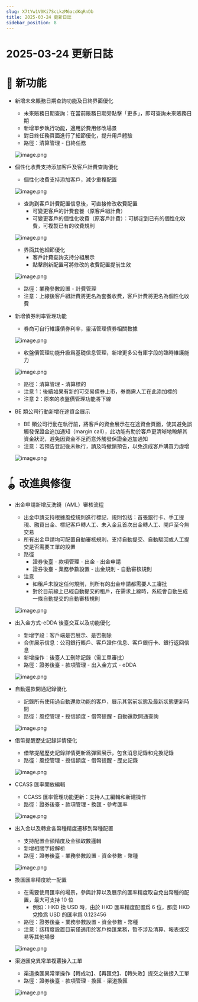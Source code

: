 ```yaml
---
slug: X7tYw1V0Ki7ScLkzM6acdKqRnDb
title: 2025-03-24 更新日誌
sidebar_position: 8
---
```



# 2025-03-24 更新日誌


# 🎉 新功能

- 新增未來賬務日期查詢功能及日終界面優化
    - 未來賬務日期查詢：在當前賬務日期旁點擊「更多」，即可查詢未來賬務日期
    - 新增單步執行功能，適用於費用修改場景
    - 對日終任務頁面進行了細節優化，提升用戶體驗
    - 路徑：清算管理 - 日終任務

    ![image.png](/assets/cf87f692b29e8e2006f62bfc2a4bd083.png)

- 個性化收費支持添加客戶及客戶計費查詢優化
    - 個性化收費支持添加客戶，減少重複配置

    ![image.png](/assets/0e5c232ea30f3ec805a41a34ce6388ae.png)

    - 查詢到客戶計費配置信息後，可直接修改收費配置
        - 可變更客戶的計費套餐（原客戶組計費）
        - 可變更客戶的個性化收費（原客戶計費）：可綁定到已有的個性化收費，可複製已有的收費規則

    ![image.png](/assets/48ed6cf9a15dd55347c7685683d7951c.png)

    - 界面其他細節優化
        - 客戶計費查詢支持分組展示
        - 點擊刷新配置可將修改的收費配置提前生效

    ![image.png](/assets/91970b24b5cb45c2a1f62370479a9d4e.png)

    - 路徑：業務參數設置 - 計費管理
    - 注意：上線後客戶組計費將更名為套餐收費，客戶計費將更名為個性化收費
- 新增債券利率管理功能
    - 券商可自行維護債券利率，靈活管理債券相關數據

    ![image.png](/assets/abd433301675c05b40016b125dfde3a9.png)

    - 收盤價管理功能升級爲基礎信息管理，新增更多公有庫字段的臨時維護能力

    ![image.png](/assets/e377a41046ef9d0cec90b16e2d8891e0.png)

    - 路徑：清算管理 - 清算標的
    - 注意 1：後續如果有新的可交易債券上市，券商需人工在此添加標的
    - 注意 2：原來的收盤價管理功能將下線
- BE 類公司行動新增在途資金展示
    - BE 類公司行動在執行前，將客戶的資金展示在在途資金頁面，使其避免誤觸發保證金追加通知（margin call），此功能有助於客戶更清晰地瞭解其資金狀況，避免因資金不足而意外觸發保證金追加通知
    - 注意：若預告登記後未執行，請及時撤銷預告，以免造成客戶購買力虛增

    ![image.png](/assets/4e0116407791268c6584ce7f7d2d3d38.png)


# 🪀 改進與修復

- 出金申請新增反洗錢（AML）審核流程
    - 出金申請支持根據風控規則進行標記，規則包括：首張銀行卡、手工提現、融資出金、標記客戶轉人工、未入金且首次出金轉人工、開戶至今無交易
    - 所有出金申請均可配置自動審核規則，支持自動提交、自動駁回或人工提交是否需要工單的設置
    - 路徑
        - 證券後臺 - 款項管理 - 出金 - 出金申請
        - 證券後臺 - 業務參數設置 - 出金規則 - 自動審核規則
    - 注意
        - 如租戶未設定任何規則，則所有的出金申請都需要人工審批
        - 對於目前線上已經自動提交的租戶，在需求上線時，系統會自動生成一條自動提交的自動審核規則

    ![image.png](/assets/0ea8150bdd15c344ab8e3ba518e7c71f.png)

- 出入金方式-eDDA 後臺交互以及功能優化
    - 新增字段：客戶端是否展示、是否刪除
    - 合併展示信息：公司銀行賬戶、客戶證件信息、客戶銀行卡、銀行返回信息
    - 新增操作：後臺人工刪除記錄（需工單審批）
    - 路徑：證券後臺 - 款項管理 - 出入金方式 - eDDA

    ![image.png](/assets/4e892bdb2ab8f74b72aeab452d93753a.png)

- 自動還款開通記錄優化
    - 記錄所有使用過自動還款功能的客戶，展示其當前狀態及最新狀態更新時間
    - 路徑：風控管理 - 授信額度 - 借幣提醒 - 自動還款開通查詢

    ![image.png](/assets/3216b2bbce00816c6efbfa1023954e52.png)

- 借幣提醒歷史記錄詳情優化
    - 借幣提醒歷史記錄詳情更新爲彈窗展示，包含消息記錄和兌換記錄
    - 路徑：風控管理 - 授信額度 - 借幣提醒 - 歷史記錄

    ![image.png](/assets/1a370a3651022b448df62b758e95883f.png)

- CCASS 匯率開放編輯
    - CCASS 匯率管理功能更新：支持人工編輯和新建操作
    - 路徑：證券後臺 - 款項管理 - 換匯 - 參考匯率

    ![image.png](/assets/ea88eeb8048c03a09846e2844a130c7d.png)

- 出入金以及轉倉各幣種精度遷移到幣種配置
    - 支持配置金額精度及金額取數邏輯
    - 新增相關字段解析
    - 路徑：證券後臺 - 業務參數設置 - 資金參數 - 幣種

    ![image.png](/assets/3e458e7c1e053aabfa0222e43a12aaea.png)

- 換匯匯率精度統一配置
    - 在需要使用匯率的場景，參與計算以及展示的匯率精度取自兌出幣種的配置，最大可支持 10 位
        - 例如：HKD 換 USD 時，由於 HKD 匯率精度配置爲 6 位，那麼 HKD 兌換爲 USD 的匯率爲 0.123456
    - 路徑：證券後臺 - 業務參數設置 - 資金參數 - 幣種
    - 注意：該精度設置目前僅適用於客戶換匯業務，暫不涉及清算、報表或交易等其他場景

    ![image.png](/assets/32fc9271080305e9081c8000aafb9b27.png)

- 渠道匯兌異常單複覈接入工單
    - 渠道換匯異常單操作【轉成功】、【再匯兌】、【轉失敗】提交之後接入工單
    - 路徑：證券後臺 - 款項管理 - 換匯 - 渠道換匯

    ![image.png](/assets/5ace8043f84116b852a499eb93ffcd94.png)

